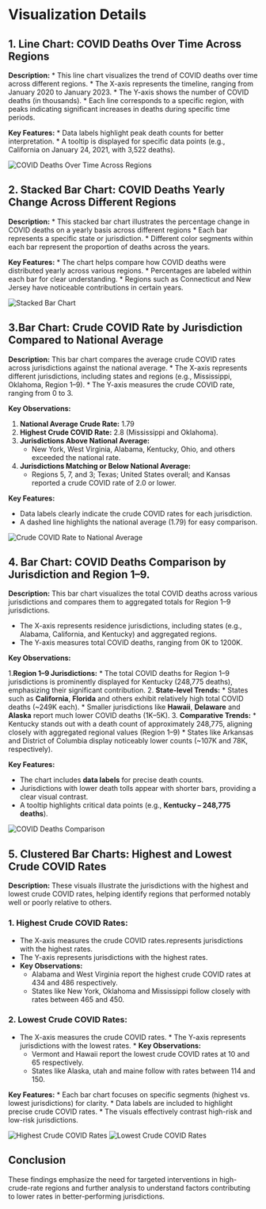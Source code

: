 # Visualization Details


## 1. Line Chart: COVID Deaths Over Time Across Regions

**Description:**
    * This line chart visualizes the trend of COVID deaths over time across different regions.
    * The X-axis represents the timeline, ranging from January 2020 to January 2023.
    * The Y-axis shows the number of COVID deaths (in thousands).
    * Each line corresponds to a specific region, with peaks indicating significant increases in deaths during specific time periods.

**Key Features:**
    * Data labels highlight peak death counts for better interpretation.
    * A tooltip is displayed for specific data points (e.g., California on January 24, 2021, with 3,522 deaths).

![COVID Deaths Over Time Across Regions](../PowerBI/Images/Line_chart-COVID_Deaths_across_regions.png)

## 2. Stacked Bar Chart: COVID Deaths Yearly Change Across Different Regions

**Description:**
    * This stacked bar chart illustrates the percentage change in COVID deaths on a yearly basis across different regions
    * Each bar represents a specific state or jurisdiction.
    * Different color segments within each bar represent the proportion of deaths across the years.

**Key Features:**
    * The chart helps compare how COVID deaths were distributed yearly across various regions.
    * Percentages are labeled within each bar for clear understanding.
    * Regions such as Connecticut and New Jersey have noticeable contributions in certain years.

![Stacked Bar Chart](../PowerBI/Images/Stacked_bar-COVID_deaths_across_regions.png)

## 3.Bar Chart: Crude COVID Rate by Jurisdiction Compared to National Average

**Description:**
    This bar chart compares the average crude COVID rates across jurisdictions against the national average.
    * The X-axis represents different jurisdictions, including states and regions (e.g., Mississippi, Oklahoma, Region 1–9).
    * The Y-axis measures the crude COVID rate, ranging from 0 to 3.

**Key Observations:**

   1. **National Average Crude Rate:** 1.79
   2. **Highest Crude COVID Rate:** 2.8 (Mississippi and Oklahoma).
   3. **Jurisdictions Above National Average:**
       - New York, West Virginia, Alabama, Kentucky, Ohio, and others exceeded the national rate.
   4. **Jurisdictions Matching or Below National Average:**   
       - Regions 5, 7, and 3; Texas; United States overall; and Kansas reported a crude COVID rate of 2.0 or lower.

**Key Features:**

   * Data labels clearly indicate the crude COVID rates for each jurisdiction.
   * A dashed line highlights the national average (1.79) for easy comparison.

![Crude COVID Rate to National Average](../PowerBI/Images/Bar_chart-Crude_COVID_Rateto_National_Average.png)

## 4. Bar Chart: COVID Deaths Comparison by Jurisdiction and Region 1–9.

 **Description:**
   This bar chart visualizes the total COVID deaths across various jurisdictions and compares them to aggregated totals for Region 1–9 jurisdictions.
   * The X-axis represents residence jurisdictions, including states (e.g., Alabama, California, and Kentucky) and aggregated regions.
   * The Y-axis measures total COVID deaths, ranging from 0K to 1200K.

 **Key Observations:**

 1.**Region 1–9 Jurisdictions:**
    * The total COVID deaths for Region 1–9 jurisdictions is prominently displayed for Kentucky (248,775 deaths), emphasizing their significant contribution.
 2. **State-level Trends:**
    * States such as **California**, **Florida** and others exhibit relatively high total COVID deaths (~249K each).
    * Smaller jurisdictions like **Hawaii**, **Delaware** and **Alaska** report much lower COVID deaths (1K–5K).
 3. **Comparative Trends:**
    * Kentucky stands out with a death count of approximately 248,775, aligning closely with aggregated regional values (Region 1–9)
    * States like Arkansas and District of Columbia display noticeably lower counts (~107K and 78K, respectively).

  **Key Features:**

   * The chart includes **data labels** for precise death counts.
   * Jurisdictions with lower death tolls appear with shorter bars, providing a clear visual contrast.
   * A tooltip highlights critical data points (e.g., **Kentucky – 248,775 deaths**).

![COVID Deaths Comparison](../PowerBI/Images/Bar_Chart-COVID_Deaths_Comparison.png)

## 5. Clustered Bar Charts: Highest and Lowest Crude COVID Rates

**Description:**
   These visuals illustrate the jurisdictions with the highest and lowest crude COVID rates, helping  identify regions that performed notably well or poorly relative to others.

  ### 1. Highest Crude COVID Rates:
   * The X-axis measures the crude COVID rates.represents jurisdictions with the highest rates.
   * The Y-axis represents jurisdictions with the highest rates.
   * **Key Observations:**
      * Alabama and West Virginia report the highest crude COVID rates at 434 and 486 respectively.
      * States like New York, Oklahoma and Mississippi follow closely with rates between 465 and 450.

  ### 2. Lowest Crude COVID Rates:
   * The X-axis measures the crude COVID rates.
    * The Y-axis represents jurisdictions with the lowest rates.
    * **Key Observations:**
       * Vermont and Hawaii report the lowest crude COVID rates at 10 and 65 respectively.
       * States like Alaska, utah and maine follow with rates between 114 and 150.

   **Key Features:**
    * Each bar chart focuses on specific segments (highest vs. lowest jurisdictions) for clarity.
    * Data labels are included to highlight precise crude COVID rates.
    * The visuals effectively contrast high-risk and low-risk jurisdictions.

![Highest Crude COVID Rates](../PowerBI/Images/Highest_Crude_COVID_Rates.png)
![Lowest Crude COVID Rates](../PowerBI/Images/Lowest_Crude_COVID_Rates.png)

## Conclusion
These findings emphasize the need for targeted interventions in high-crude-rate regions and further analysis to understand factors contributing to lower rates in better-performing jurisdictions.
